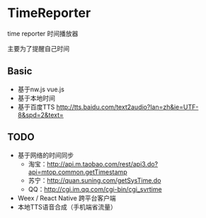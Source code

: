 # TimeReporter
time reporter	时间播放器

主要为了提醒自己时间

## Basic

* 基于nw.js vue.js
* 基于本地时间
* 基于百度TTS http://tts.baidu.com/text2audio?lan=zh&ie=UTF-8&spd=2&text=

## TODO

* 基于网络的时间同步
	* 淘宝：http://api.m.taobao.com/rest/api3.do?api=mtop.common.getTimestamp
	* 苏宁：http://quan.suning.com/getSysTime.do
	* QQ：http://cgi.im.qq.com/cgi-bin/cgi_svrtime
* Weex / React Native 跨平台客户端
* 本地TTS语音合成（手机端省流量）